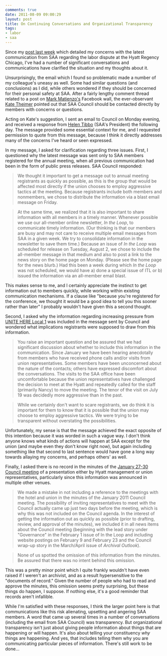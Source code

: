 ```yaml
---
comments: true
date: 2011-08-09 09:00:29
layout: post
title: On Continuing Conversations and Organizational Transparency
tags:
- labor
- saa
---
```


Since my [post last week](http://hillelarnold.com/blog/?p=622) which detailed my concerns with the latest communication from SAA regarding the labor dispute at the Hyatt Regency Chicago, I've had a number of significant conversations and communications have clarified the situation and my thoughts about it.<!-- more -->

Unsurprisingly, the email which I found so problematic made a number of my colleague's uneasy as well. Some had similar questions (and conclusions) as I did, while others wondered if they should be concerned for their personal safety at SAA. After a fairly lengthy comment thread related to a post on [Mark Matienzo's](http://matienzo.org) Facebook wall, the ever-observant [Kate Theimer](http://archivesnext.com) pointed out that SAA Council should be contacted directly by members with concerns or questions.

Acting on Kate's suggestion, I sent an email to Council on Monday evening, and received a response from [Helen Tibbo](http://www2.archivists.org/history/leaders/dr-helen-r-tibbo) (SAA's President) the following day. The message provided some essential context for me, and I requested permission to quote from this message, because I think it directly addresses many of the concerns I've heard or seen expressed.

In my message, I asked for clarification regarding three issues. First, I questioned why the latest message was sent only to SAA members registered for the annual meeting, when all previous communication had been in the form of public press releases. SAA Council responded:

> We thought it important to get a message out to annual meeting registrants as quickly as possible, as this is the group that would be affected most directly if the union chooses to employ aggressive tactics at the meeting.  Because registrants include both members and nonmembers, we chose to distribute the information via a blast email message on Friday.

>At the same time, we realized that it is also important to share information with all members in a timely manner.  Whenever possible we use our all-member online newsletter, _In the Loop_, to communicate timely information.  (Our thinking is that our members are busy and may not care to receive multiple email messages from SAA in a given week. We try to consolidate information in the newsletter to save them time.) Because an issue of _In the Loop_ was scheduled for release on Tuesday, August 2, we chose to include the all-member message in that medium and also to post a link to the news story on the home page on Monday.  (Please see the home page for the news blurb.)  Had this been a week during which _In the Loop_ was not scheduled, we would have a) done a special issue of ITL or b) issued the information via an all-member email blast.

This makes sense to me, and I certainly appreciate the instinct to get information out to members quickly, while working within existing communication mechanisms. If a clause like "because you're registered for the conference, we thought it would be a good idea to tell you this sooner rather than later" I probably wouldn't have given this a second thought.

Second, I asked why the information regarding increasing pressure from [UNITE HERE Local 1](http://unitehere1.org) was included in the message sent by Council and wondered what implications registrants were supposed to draw from this information.

> You raise an important question and be assured that we had significant discussion about whether to include this information in the communication. Since January we have been hearing anecdotally from members who have received phone calls and/or visits from union representatives.  Some members have been unconcerned about the nature of the contacts; others have expressed discomfort about the conversations. The visits to the SAA office have been uncomfortable because the union representatives have challenged the decision to meet at the Hyatt and repeatedly called for the staff (primarily Nancy) to move the meeting. The tenor of the visit on July 19 was decidedly more aggressive than in the past.

>While we certainly don't want to scare registrants, we do think it is important for them to know that it is possible that the union may choose to employ aggressive tactics.  We were trying to be transparent without overstating the possibilities.

Unfortunately, my sense is that the message achieved the exact opposite of this intention because it was worded in such a vague way. I don't think anyone knows what kinds of actions will happen at SAA except for the union (and maybe even they don't know right now), but again including something like that second to last sentence would have gone a long way towards allaying my concerns, and perhaps others' as well.

Finally, I asked there is no record in the minutes of the [January 27-30 Council meeting](http://www.archivists.org/governance/minutes/min0111.asp) of a presentation either by Hyatt management or union representatives, particularly since this information was announced in multiple other venues.

> We made a mistake in not including a reference to the meetings with the hotel and union in the minutes of the January 2011 Council meeting.  The possibility of inviting representatives to meet with the Council actually came up just two days before the meeting, which is why this was not included on the Council agenda.  In the interest of getting the information out as quickly as possible (prior to drafting, review, and approval of the minutes), we included it in all news items about the Council meeting (beginning with the lead story under "Governance" in the February 1 issue of In the Loop and including website postings on February 9 and February 23 and the Council wrap-up story in the March/April issue of _Archival Outlook_).

>None of us spotted the omission of this information from the minutes.  Be assured that there was no intent behind this omission.

This was a pretty minor point which I quite frankly wouldn't have even raised if I weren't an archivist, and as a result hypersensitive to the "documents of record." Given the number of people who had to read and approve the minutes, this omission seems pretty surprising, but these things do happen, I suppose. If nothing else, it's a good reminder that records aren't infallible.

While I'm satisfied with these responses, I think the larger point here is that communications like this risk alienating, upsetting and angering SAA members. A word that came up several times in a number of conversations (including the email from SAA Council) was transparency. But organizational transparency isn't just about giving people information about things that are happening or will happen. It's also about telling your constituency *why* things are happening. And yes, that includes telling them why you are communicating particular pieces of information. There's still work to be done...
